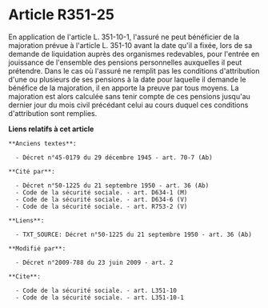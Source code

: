 # Article R351-25

En application de l'article L. 351-10-1, l'assuré ne peut bénéficier de la majoration prévue à l'article L. 351-10 avant la
date qu'il a fixée, lors de sa demande de liquidation auprès des organismes redevables, pour l'entrée en jouissance de
l'ensemble des pensions personnelles auxquelles il peut prétendre. Dans le cas où l'assuré ne remplit pas les conditions
d'attribution d'une ou plusieurs de ses pensions à la date pour laquelle il demande le bénéfice de la majoration, il en
apporte la preuve par tous moyens. La majoration est alors calculée sans tenir compte de ces pensions jusqu'au dernier jour
du mois civil précédant celui au cours duquel ces conditions d'attribution sont remplies.

**Liens relatifs à cet article**

	**Anciens textes**:

	  - Décret n°45-0179 du 29 décembre 1945 - art. 70-7 (Ab)

	**Cité par**:

	  - Décret n°50-1225 du 21 septembre 1950 - art. 36 (Ab)
	  - Code de la sécurité sociale. - art. D634-1 (M)
	  - Code de la sécurité sociale. - art. D634-6 (V)
	  - Code de la sécurité sociale. - art. R753-2 (V)

	**Liens**:

	  - TXT_SOURCE: Décret n°50-1225 du 21 septembre 1950 - art. 36 (Ab)

	**Modifié par**:

	  - Décret n°2009-788 du 23 juin 2009 - art. 2

	**Cite**:

	  - Code de la sécurité sociale. - art. L351-10
	  - Code de la sécurité sociale. - art. L351-10-1
